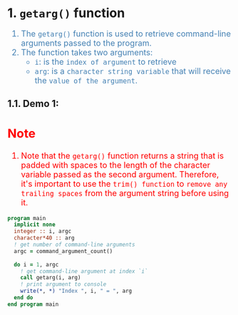 # 1. `getarg()` function
<font color="steelblue" size="4">

1. The `getarg()` function is used to retrieve command-line arguments passed to the program.
2. The function takes two arguments:
    - `i`: is the `index of argument` to retrieve
    - `arg`: is a `character string variable` that will receive the `value of the argument`.

</font>

## 1.1. Demo 1:
<font color="red" size="4">

Note
----
1. Note that the `getarg()` function returns a string that is padded with spaces to the length of the character variable passed as the second argument. Therefore, it's important to use the `trim() function` to `remove any trailing spaces` from the argument string before using it.

</font>

```fortran
program main
  implicit none
  integer :: i, argc
  character*40 :: arg
  ! get number of command-line arguments
  argc = command_argument_count()
  
  do i = 1, argc
    ! get command-line argument at index `i`
    call getarg(i, arg)
    ! print argument to console
    write(*, *) "Index ", i, " = ", arg
  end do
end program main
```